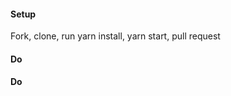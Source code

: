 #### Setup
Fork, clone, run yarn install, yarn start, pull request

#### Do
 <!-- * Organize this web page into appropriate components
   * ProductDetail
   * Header
   * Footer
   * Carousel -->
 <!-- * Create a component folder to hold component files -->
 <!-- * Make sure each component is in its own file and imported into App.js -->
 <!-- * Use the provided data in state.js to dynamically populate information instead of the hard coded html that is there now. -->
<!-- * Remember to use props -->
<!-- * App should map the array of products into an array of ProductDetails -->
<!-- * ProductDetail should take one product -->
<!-- * Make the star images represent the number rating from data -->

#### Do
 <!-- * Add a new class component for Reviews -->
 <!-- * Make sure to use extends and super -->
 <!-- * Import and use this component in ProductDetail -->
 <!-- * This component will take a product from props
 * It will show the number of reviews followed by "review" or "reviews" depending on if there is one or more reviews
 * It will create a list of the reviews description which will inititally be hidden
 * When the word "review" is clicked show the reviews
 * When clicked again, hide the reviews -->
